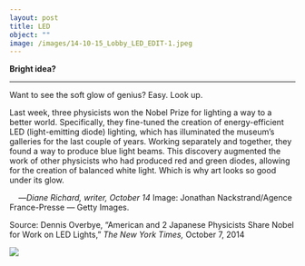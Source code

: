 ```yaml
---
layout: post
title: LED
object: ""
image: /images/14-10-15_Lobby_LED_EDIT-1.jpeg
---
```

**Bright idea?**

****

Want to see the soft glow of genius? Easy. Look up.

Last week, three physicists won the Nobel Prize for lighting a way to a better world. Specifically, they fine-tuned the creation of energy-efficient LED (light-emitting diode) lighting, which has illuminated the museum’s galleries for the last couple of years. Working separately and together, they found a way to produce blue light beams. This discovery augmented the work of other physicists who had produced red and green diodes, allowing for the creation of balanced white light. Which is why art looks so good under its glow.

    —*Diane Richard, writer, October 14*
 Image: Jonathan Nackstrand/Agence France-Presse — Getty Images. 

Source: Dennis Overbye, “American and 2 Japanese Physicists Share Nobel for Work on LED Lights,” *The New York Times,* October 7, 2014

![]({{siteurl.base}}/images/14-10-15_Lobby_LED_EDIT-1.jpeg)
